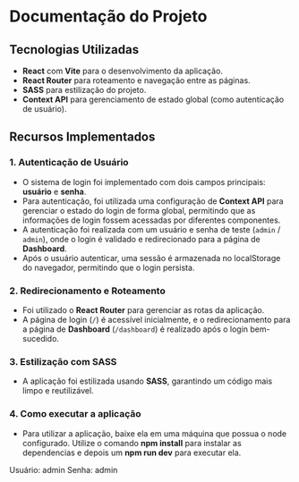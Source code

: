 # Documentação do Projeto

## Tecnologias Utilizadas
- **React** com **Vite** para o desenvolvimento da aplicação.
- **React Router** para roteamento e navegação entre as páginas.
- **SASS** para estilização do projeto.
- **Context API** para gerenciamento de estado global (como autenticação de usuário).

## Recursos Implementados

### 1. Autenticação de Usuário
- O sistema de login foi implementado com dois campos principais: **usuário** e **senha**.
- Para autenticação, foi utilizada uma configuração de **Context API** para gerenciar o estado do login de forma global, permitindo que as informações de login fossem acessadas por diferentes componentes.
- A autenticação foi realizada com um usuário e senha de teste (`admin` / `admin`), onde o login é validado e redirecionado para a página de **Dashboard**.
- Após o usuário autenticar, uma sessão é armazenada no localStorage do navegador, permitindo que o login persista.

### 2. Redirecionamento e Roteamento
- Foi utilizado o **React Router** para gerenciar as rotas da aplicação.
- A página de login (`/`) é acessível inicialmente, e o redirecionamento para a página de **Dashboard** (`/dashboard`) é realizado após o login bem-sucedido.

### 3. Estilização com SASS
- A aplicação foi estilizada usando **SASS**, garantindo um código mais limpo e reutilizável.

### 4. Como executar a aplicação
- Para utilizar a aplicação, baixe ela em uma máquina que possua o node configurado. Utilize o comando **npm install** para instalar as dependencias e depois um **npm run dev** para executar ela.

Usuário: admin
Senha: admin